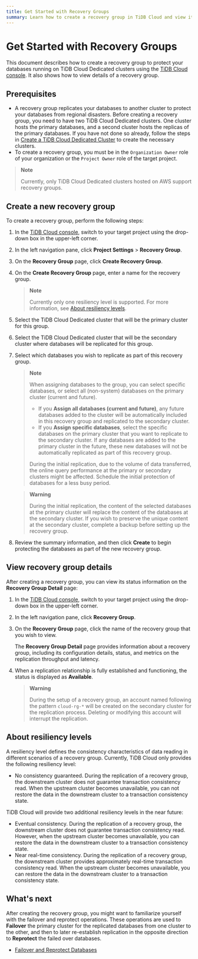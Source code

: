 ```yaml
---
title: Get Started with Recovery Groups
summary: Learn how to create a recovery group in TiDB Cloud and view its details.
---
```


# Get Started with Recovery Groups

This document describes how to create a recovery group to protect your databases running on TiDB Cloud Dedicated clusters using the [TiDB Cloud console](https://tidbcloud.com/). It also shows how to view details of a recovery group.

## Prerequisites

- A recovery group replicates your databases to another cluster to protect your databases from regional disasters. Before creating a recovery group, you need to have two TiDB Cloud Dedicated clusters. One cluster hosts the primary databases, and a second cluster hosts the replicas of the primary databases. If you have not done so already, follow the steps in [Create a TiDB Cloud Dedicated Cluster](/tidb-cloud/create-tidb-cluster.md) to create the necessary clusters.
- To create a recovery group, you must be in the `Organization Owner` role of your organization or the `Project Owner` role of the target project.

> **Note**
>
> Currently, only TiDB Cloud Dedicated clusters hosted on AWS support recovery groups.

## Create a new recovery group

To create a recovery group, perform the following steps:

1. In the [TiDB Cloud console](https://tidbcloud.com/), switch to your target project using the drop-down box in the upper-left corner.

2. In the left navigation pane, click **Project Settings** > **Recovery Group**.

3. On the **Recovery Group** page, click **Create Recovery Group**.

4. On the **Create Recovery Group** page, enter a name for the recovery group.

    > **Note**
    >
    > Currently only one resiliency level is supported. For more information, see [About resiliency levels](#about-resiliency-levels).

5. Select the TiDB Cloud Dedicated cluster that will be the primary cluster for this group.

6. Select the TiDB Cloud Dedicated cluster that will be the secondary cluster where databases will be replicated for this group.

7. Select which databases you wish to replicate as part of this recovery group.

    > **Note**
    >
    > When assigning databases to the group, you can select specific databases, or select all (non-system) databases on the primary cluster (current and future).
    >
    > - If you **Assign all databases (current and future)**, any future databases added to the cluster will be automatically included in this recovery group and replicated to the secondary cluster.
    > - If you **Assign specific databases**, select the specific databases on the primary cluster that you want to replicate to the secondary cluster. If any databases are added to the primary cluster in the future, these new databases will not be automatically replicated as part of this recovery group.
   >
    > During the initial replication, due to the volume of data transferred, the online query performance at the primary or secondary clusters might be affected. Schedule the initial protection of databases for a less busy period.

    > **Warning**
    > 
    > During the initial replication, the content of the selected databases at the primary cluster will replace the content of the databases at the secondary cluster. If you wish to preserve the unique content at the secondary cluster, complete a backup before setting up the recovery group.

8. Review the summary information, and then click **Create** to begin protecting the databases as part of the new recovery group.

## View recovery group details

After creating a recovery group, you can view its status information on the **Recovery Group Detail** page:

1. In the [TiDB Cloud console](https://tidbcloud.com/), switch to your target project using the drop-down box in the upper-left corner.

2. In the left navigation pane, click **Recovery Group**.

3. On the **Recovery Group** page, click the name of the recovery group that you wish to view.

    The **Recovery Group Detail** page provides information about a recovery group, including its configuration details, status, and metrics on the replication throughput and latency. 

4. When a replication relationship is fully established and functioning, the status is displayed as **Available**.

    > **Warning**
    >
    > During the setup of a recovery group, an account named following the pattern `cloud-rg-*` will be created on the secondary cluster for the replication process. Deleting or modifying this account will interrupt the replication.

## About resiliency levels

A resiliency level defines the consistency characteristics of data reading in different scenarios of a recovery group. Currently, TiDB Cloud only provides the following resiliency level:

- No consistency guaranteed. During the replication of a recovery group, the downstream cluster does not guarantee transaction consistency read. When the upstream cluster becomes unavailable, you can not restore the data in the downstream cluster to a transaction consistency state.

TiDB Cloud will provide two additional resiliency levels in the near future:

- Eventual consistency. During the replication of a recovery group, the downstream cluster does not guarantee transaction consistency read. However, when the upstream cluster becomes unavailable, you can restore the data in the downstream cluster to a transaction consistency state.
- Near real-time consistency. During the replication of a recovery group, the downstream cluster provides approximately real-time transaction consistency read. When the upstream cluster becomes unavailable, you can restore the data in the downstream cluster to a transaction consistency state.

## What's next

After creating the recovery group, you might want to familiarize yourself with the failover and reprotect operations. These operations are used to **Failover** the primary cluster for the replicated databases from one cluster to the other, and then to later re-establish replication in the opposite direction to **Reprotect** the failed over databases.

- [Failover and Reprotect Databases](/tidb-cloud/recovery-group-failover.md)
